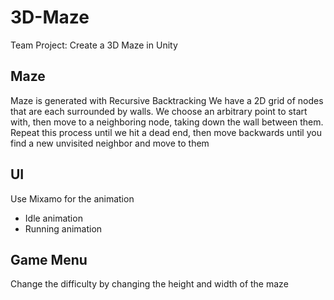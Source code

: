 # 3D-Maze
Team Project: Create a 3D Maze in Unity

## Maze
Maze is generated with Recursive Backtracking
We have a 2D grid of nodes that are each surrounded by walls. We choose an arbitrary point to start with, then move to a neighboring node, taking down the wall between them. Repeat this process until we hit a dead end, then move backwards until you find a new unvisited neighbor and move to them

## UI
Use Mixamo for the animation 
  - Idle animation
  - Running animation

## Game Menu
Change the difficulty by changing the height and width of the maze
